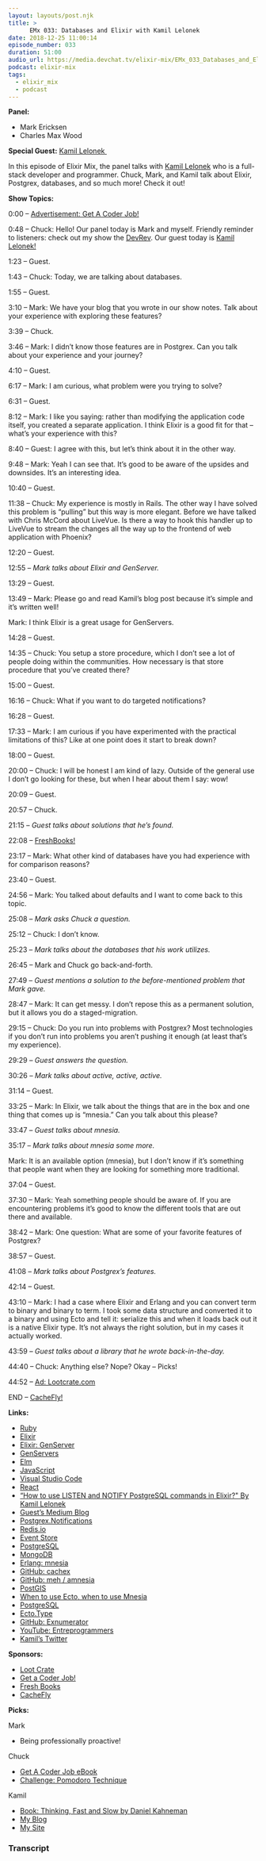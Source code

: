 ```yaml
---
layout: layouts/post.njk
title: >
      EMx 033: Databases and Elixir with Kamil Lelonek
date: 2018-12-25 11:00:14
episode_number: 033
duration: 51:00
audio_url: https://media.devchat.tv/elixir-mix/EMx_033_Databases_and_Elixir_with%20Kamil_Lelonek.mp3
podcast: elixir-mix
tags: 
  - elixir_mix
  - podcast
---
```


 **Panel:**

- Mark Ericksen
- Charles Max Wood

**Special Guest:** [Kamil Lelonek&nbsp;](https://twitter.com/kamillelonek?lang=en)

In this episode of Elixir Mix, the panel talks with [Kamil Lelonek](https://twitter.com/kamillelonek?lang=en) who is a full-stack developer and programmer. Chuck, Mark, and Kamil talk about Elixir, Postgrex, databases, and so much more! Check it out!

**Show Topics:**

0:00 – [Advertisement: Get A Coder Job!](https://devchat.tv/get-a-coder-job/)&nbsp;

0:48 – Chuck: Hello! Our panel today is Mark and myself. Friendly reminder to listeners: check out my show the [DevRev](http://thedevrev.com). Our guest today is [Kamil Lelonek!](https://twitter.com/KamilLelonek?lang=en)

1:23 – Guest.

1:43 – Chuck: Today, we are talking about databases.

1:55 – Guest.

3:10 – Mark: We have your blog that you wrote in our show notes. Talk about your experience with exploring these features?

3:39 – Chuck.

3:46 – Mark: I didn’t know those features are in Postgrex. Can you talk about your experience and your journey?

4:10 – Guest.

6:17 – Mark: I am curious, what problem were you trying to solve?

6:31 – Guest.

8:12 – Mark: I like you saying: rather than modifying the application code itself, you created a separate application. I think Elixir is a good fit for that – what’s your experience with this?

8:40 – Guest: I agree with this, but let’s think about it in the other way.

9:48 – Mark: Yeah I can see that. It’s good to be aware of the upsides and downsides. It’s an interesting idea.

10:40 – Guest.

11:38 – Chuck: My experience is mostly in Rails. The other way I have solved this problem is “pulling” but this way is more elegant. Before we have talked with Chris McCord about LiveVue. Is there a way to hook this handler up to LiveVue to stream the changes all the way up to the frontend of web application with Phoenix?

12:20 – Guest.

12:55 – _Mark talks about Elixir and GenServer._

13:29 – Guest.

13:49 – Mark: Please go and read Kamil’s blog post because it’s simple and it’s written well!

Mark: I think Elixir is a great usage for GenServers.

14:28 – Guest.

14:35 – Chuck: You setup a store procedure, which I don’t see a lot of people doing within the communities. How necessary is that store procedure that you’ve created there?

15:00 – Guest.

16:16 – Chuck: What if you want to do targeted notifications?

16:28 – Guest.

17:33 – Mark: I am curious if you have experimented with the practical limitations of this? Like at one point does it start to break down?

18:00 – Guest.

20:00 – Chuck: I will be honest I am kind of lazy. Outside of the general use I don’t go looking for these, but when I hear about them I say: wow!

20:09 – Guest.

20:57 – Chuck.

21:15 – _Guest talks about solutions that he’s found._

22:08 – [FreshBooks!](https://www.freshbooks.com)

23:17 – Mark: What other kind of databases have you had experience with for comparison reasons?

23:40 – Guest.

24:56 – Mark: You talked about defaults and I want to come back to this topic.

25:08 – _Mark asks Chuck a question._

25:12 – Chuck: I don’t know.

25:23 – _Mark talks about the databases that his work utilizes._

26:45 – Mark and Chuck go back-and-forth.

27:49 – _Guest mentions a solution to the before-mentioned problem that Mark gave._

28:47 – Mark: It can get messy. I don’t repose this as a permanent solution, but it allows you do a staged-migration.

29:15 – Chuck: Do you run into problems with Postgrex? Most technologies if you don’t run into problems you aren’t pushing it enough (at least that’s my experience).

29:29 – _Guest answers the question._

30:26 – _Mark talks about active, active, active._

31:14 – Guest.

33:25 – Mark: In Elixir, we talk about the things that are in the box and one thing that comes up is “mnesia.” Can you talk about this please?

33:47 – _Guest talks about mnesia._

35:17 – _Mark talks about mnesia some more._

Mark: It is an available option (mnesia), but I don’t know if it’s something that people want when they are looking for something more traditional.

37:04 – Guest.

37:30 – Mark: Yeah something people should be aware of. If you are encountering problems it’s good to know the different tools that are out there and available.

38:42 – Mark: One question: What are some of your favorite features of Postgrex?

38:57 – Guest.

41:08 – _Mark talks about Postgrex’s features._

42:14 – Guest.

43:10 – Mark: I had a case where Elixir and Erlang and you can convert term to binary and binary to term. I took some data structure and converted it to a binary and using Ecto and tell it: serialize this and when it loads back out it is a native Elixir type. It’s not always the right solution, but in my cases it actually worked.

43:59 – _Guest talks about a library that he wrote back-in-the-day._

44:40 – Chuck: Anything else? Nope? Okay – Picks!

44:52 – [Ad: Lootcrate.com](https://www.lootcrate.com)

END – [CacheFly!](https://www.cachefly.com)

**Links:**

- [Ruby](https://www.ruby-lang.org/en/)
- [Elixir](https://elixir-lang.org)
- [Elixir: GenServer](https://elixir-lang.org/getting-started/mix-otp/genserver.html)
- [GenServers](https://elixir-lang.org/getting-started/mix-otp/genserver.html)
- [Elm](https://elm-lang.org)
- [JavaScript](https://www.javascript.com)
- [Visual Studio Code](https://code.visualstudio.com)
- [React](https://reactjs.org)
- [“How to use LISTEN and NOTIFY PostgreSQL commands in Elixir?" By Kamil Lelonek](https://blog.lelonek.me/listen-and-notify-postgresql-commands-in-elixir-187c49597851)
- [Guest’s Medium Blog](https://blog.lelonek.me)
- [Postgrex.Notifications](https://hexdocs.pm/postgrex/Postgrex.Notifications.html)
- [Redis.io](https://redis.io)
- [Event Store](https://eventstore.org)
- [PostgreSQL](https://www.postgresql.org)
- [MongoDB](https://www.mongodb.com)
- [Erlang: mnesia](http://erlang.org/doc/man/mnesia.html)
- [GitHub: cachex](https://github.com/whitfin/cachex)
- [GitHub: meh / amnesia](https://github.com/meh/amnesia)
- [PostGIS](https://postgis.net)
- [When to use Ecto, when to use Mnesia](https://elixirforum.com/t/when-to-use-ecto-when-to-use-mnesia/661/6)
- [PostgreSQL](https://www.postgresql.org/docs/9.0/hstore.html)
- [Ecto.Type](https://hexdocs.pm/ecto/Ecto.Type.html)
- [GitHub: Exnumerator](https://github.com/KamilLelonek/exnumerator)
- [YouTube: Entreprogrammers](https://www.youtube.com/user/entreprogrammers/videos)
- [Kamil’s Twitter](https://twitter.com/KamilLelonek?lang=en)

**Sponsors:**

- [Loot Crate](https://www.lootcrate.com)
- [Get a Coder Job!](https://devchat.tv/get-a-coder-job/)
- [Fresh Books](https://www.freshbooks.com)
- [CacheFly](https://www.cachefly.com)

**Picks:**

Mark

- Being professionally proactive!

Chuck

- [Get A Coder Job eBook](https://devchat.tv/store/get-a-coder-job-ebook/)
- [Challenge: Pomodoro Technique](https://francescocirillo.com/pages/pomodoro-technique)

Kamil

- [Book: Thinking, Fast and Slow by Daniel Kahneman](https://www.amazon.com/Thinking-Fast-Slow-Daniel-Kahneman/dp/0374533555)
- [My Blog](https://blog.lelonek.me)
- [My Site](https://biohacking.lelonek.me)


### Transcript


